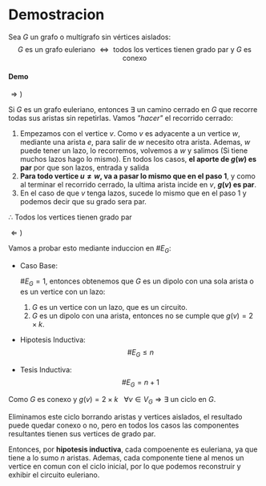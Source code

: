 # Demostracion

Sea $G$ un grafo o multígrafo sin vértices aislados:
$$
G \text{ es un grafo euleriano } \Leftrightarrow \text{ todos los vertices tienen grado par y $G$ es conexo}
$$

#### Demo

$\Rightarrow)$

Si $G$ es un grafo euleriano, entonces $\exists$ un camino cerrado en $G$ que recorre todas sus aristas sin repetirlas. Vamos *"hacer"* el recorrido cerrado:

1. Empezamos con el vertice $v$. Como $v$ es adyacente a un vertice $w$, mediante una arista $e$, para salir de $w$ necesito otra arista. Ademas, $w$ puede tener un lazo, lo recorremos, volvemos a $w$ y salimos (Si tiene muchos lazos hago lo mismo). En todos los casos, **el aporte de $g(w)$ es par** por que son lazos, entrada y salida
2. **Para todo vertice $u \neq w$, va a pasar lo mismo que en el paso 1**, y como al terminar el recorrido cerrado, la ultima arista incide en $v$, **$g(v)$ es par**.
3. En el caso de que $v$ tenga lazos, sucede lo mismo que en el paso 1 y podemos decir que su grado sera par.

$\therefore$ Todos los vertices tienen grado par

$\Leftarrow)$

Vamos a probar esto mediante induccion en $\#E_G$:

- Caso Base:

  $\#E_G = 1$, entonces obtenemos que $G$ es un dipolo con una sola arista o es un vertice con un lazo:

  1. $G$ es un vertice con un lazo, que es un circuito.
  2. $G$ es un dipolo con una arista, entonces no se cumple que $g(v)=2\times k$.

- Hipotesis Inductiva:
  $$
  \#E_G\le n
  $$

- Tesis Inductiva:
  $$
  \#E_G = n+1
  $$

Como $G$ es conexo y $g(v)=2\times k~~~ \forall v \in  V_G \Rightarrow \exists$ un ciclo en $G$.

Eliminamos este ciclo borrando aristas y vertices aislados, el resultado puede quedar conexo o no, pero en todos los casos las componentes resultantes tienen sus vertices de grado par.

Entonces, por **hipotesis inductiva**, cada compoenente es euleriana, ya que tiene a lo sumo $n$ aristas. Ademas, cada componente tiene al menos un vertice en comun con el ciclo inicial, por lo que podemos reconstruir y exhibir el circuito euleriano.



















